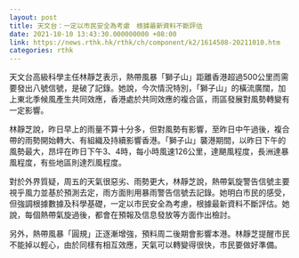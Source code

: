 ```yaml
---
layout: post
title: 天文台：一定以市民安全為考慮　根據最新資料不斷評估
date: 2021-10-10 13:43:30.000000000 +08:00
link: https://news.rthk.hk/rthk/ch/component/k2/1614508-20211010.htm
categories: rthk
---
```


天文台高級科學主任林靜芝表示，熱帶風暴「獅子山」距離香港超過500公里而需要發出八號信號，是破了記錄。她說，今次情況特別，「獅子山」的橫流廣闊，加上東北季候風產生共同效應，香港處於共同效應的複合區，雨區發展對風勢轉變有一定影響。

林靜芝說，昨日早上的雨量不算十分多，但對風勢有影響，至昨日中午過後，複合帶的雨勢開始轉大、有組織及持續影響香港。「獅子山」襲港期間，以昨日下午的風勢最大，昂坪在昨日下午3、4時，每小時風速126公里，達颶風程度，長洲達暴風程度，有些地區則達烈風程度。

對於外界質疑，周五的天氣很惡劣、雨勢更大，林靜芝說，熱帶氣旋警告信號主要視乎風力並基於預測去定，雨方面則用暴雨警告信號去記錄。她明白市民的感受，但強調根據數據及科學基礎，一定以市民安全為考慮，根據最新資料不斷評估。她說，每個熱帶氣旋過後，都會在預報及信息發放等方面作出檢討。

另外，熱帶風暴「圓規」正逐漸增強，預料周二後期會影響本港。林靜芝提醒市民不能掉以輕心，由於同樣有相互效應，天氣可以轉變得很快，市民要做好準備。
